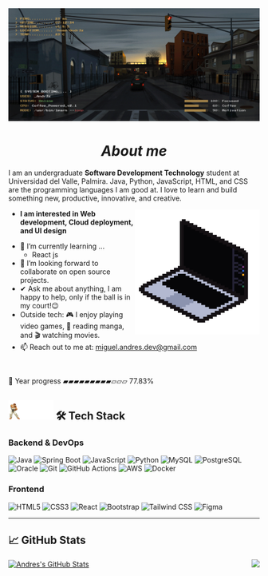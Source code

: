 <img src="assets/profile-banner.gif" alt="Banner animado" />
<div align="center">

# *About me*

</div>

I am an undergraduate **Software Development Technology** student at Universidad del Valle, Palmira. Java, Python, JavaScript, HTML, and CSS are the programming languages I am good at. I love to learn and build something new, productive, innovative, and creative.

<img src="assets/CodingSticker.gif" alt="Computer" width="250" align="right" />

* **I am interested in Web development, Cloud deployment, and UI design**
- 🌱 I’m currently learning ...
  - React js
- 👯 I’m looking forward to collaborate on open source projects.
- ✔ Ask me about anything, I am happy to help, only if the ball is in my court!😉<br>
- Outside tech: 🎮 I enjoy playing video games, 📖 reading manga, and 🎬 watching movies.
- 📫 Reach out to me at: <a href="miguel.andres.dev@gmail.com">miguel.andres.dev@gmail.com</a>

<br>

<!--START_PROGRESS-->
🚀 Year progress ▰▰▰▰▰▰▰▰▰▱▱▱ 77.83%
<!--END_PROGRESS-->

## <img src="assets/title-profile.gif" width="90px" alt="Cabezera animada">&nbsp;🛠 Tech Stack

### **Backend & DevOps**
![Java](https://img.shields.io/badge/-Java-000?style=for-the-badge&logo=java&logoColor=007396)
![Spring Boot](https://img.shields.io/badge/-Spring%20Boot-000?style=for-the-badge&logo=spring)
![JavaScript](https://img.shields.io/badge/-JavaScript-000?style=for-the-badge&logo=javascript)
![Python](https://img.shields.io/badge/-Python-000?style=for-the-badge&logo=python)
![MySQL](https://img.shields.io/badge/-MySQL-000?style=for-the-badge&logo=mysql)
![PostgreSQL](https://img.shields.io/badge/-PostgreSQL-000?style=for-the-badge&logo=postgresql)
![Oracle](https://img.shields.io/badge/-Oracle-000?style=for-the-badge&logo=oracle)
![Git](https://img.shields.io/badge/-Git-000?style=for-the-badge&logo=git)
![GitHub Actions](https://img.shields.io/badge/-GitHub%20Actions-000?style=for-the-badge&logo=github-actions)
![AWS](https://img.shields.io/badge/-AWS-000?style=for-the-badge&logo=amazon-aws&logoColor=F90)
![Docker](https://img.shields.io/badge/-Docker-000?style=for-the-badge&logo=docker)

### **Frontend**
![HTML5](https://img.shields.io/badge/-HTML5-000?style=for-the-badge&logo=html5)
![CSS3](https://img.shields.io/badge/-CSS3-000?style=for-the-badge&logo=css3)
![React](https://img.shields.io/badge/-React-000?style=for-the-badge&logo=react)
![Bootstrap](https://img.shields.io/badge/-Bootstrap-000?style=for-the-badge&logo=bootstrap)
![Tailwind CSS](https://img.shields.io/badge/-Tailwind%20CSS-000?style=for-the-badge&logo=tailwind-css)
![Figma](https://img.shields.io/badge/-Figma-000?style=for-the-badge&logo=figma)

---

## &#x1f4c8; GitHub Stats
<a href="https://github.com/Miguel-Andrez-MF/Miguel-Andrez-MF">
  <img align="center" src="https://github-readme-stats.vercel.app/api?username=Miguel-Andrez-MF&show_icons=true&line_height=27&count_private=true&title_color=ffffff&text_color=c9cacc&icon_color=555879&bg_color=1d1f21" alt="Andres's GitHub Stats" />
</a>
<a href="https://github.com/Miguel-Andrez-MF/Miguel-Andrez-MF">
  <img align="right" src="https://github-readme-stats.vercel.app/api/top-langs/?username=Miguel-Andrez-MF&hide=css,tex,jupyter%20notebook&title_color=ffffff&text_color=c9cacc&icon_color=2bbc8a&bg_color=1d1f21&langs_count=3" />
</a>
